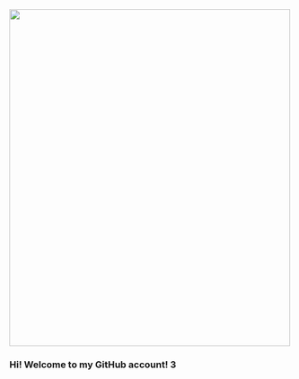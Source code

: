 <img src="https://encrypted-tbn0.gstatic.com/images?q=tbn:ANd9GcSz289-mHJvcSxkbDhYuj33Tta_gSv2MzuBeQ&usqp=CAU"  width="500" height="600">
<h3>Hi! Welcome to my GitHub account! 3</h3>
